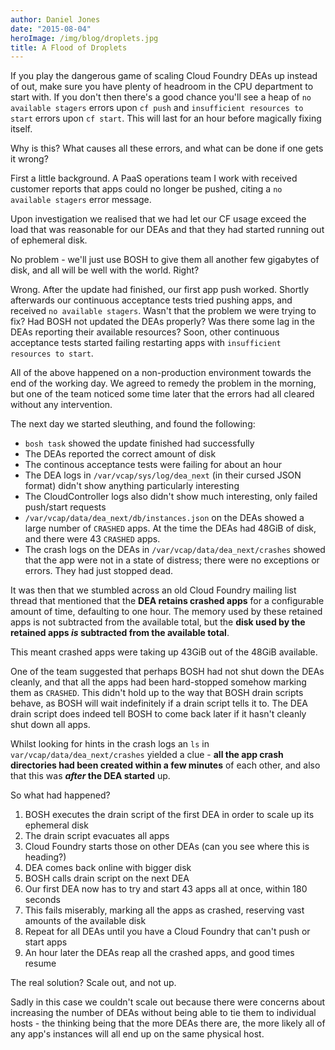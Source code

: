 ```yaml
---
author: Daniel Jones
date: "2015-08-04"
heroImage: /img/blog/droplets.jpg
title: A Flood of Droplets
---
```


If you play the dangerous game of scaling Cloud Foundry DEAs up instead of out, make sure you have plenty of headroom in the CPU department to start with. If you don't then there's a good chance you'll see a heap of `no available stagers` errors upon `cf push` and `insufficient resources to start` errors upon `cf start`. This will last for an hour before magically fixing itself.

Why is this? What causes all these errors, and what can be done if one gets it wrong?
<!--more-->
First a little background. A PaaS operations team I work with received customer reports that apps could no longer be pushed, citing a `no available stagers` error message.

Upon investigation we realised that we had let our CF usage exceed the load that was reasonable for our DEAs and that they had started running out of ephemeral disk.

No problem - we'll just use BOSH to give them all another few gigabytes of disk, and all will be well with the world. Right?

Wrong. After the update had finished, our first app push worked. Shortly afterwards our continuous acceptance tests tried pushing apps, and received `no available stagers`. Wasn't that the problem we were trying to fix? Had BOSH not updated the DEAs properly? Was there some lag in the DEAs reporting their available resources? Soon, other continuous acceptance tests started failing restarting apps with `insufficient resources to start`.

All of the above happened on a non-production environment towards the end of the working day. We agreed to remedy the problem in the morning, but one of the team noticed some time later that the errors had all cleared without any intervention.

The next day we started sleuthing, and found the following:

* `bosh task` showed the update finished had successfully
* The DEAs reported the correct amount of disk
* The continous acceptance tests were failing for about an hour
* The DEA logs in `/var/vcap/sys/log/dea_next` (in their cursed JSON format) didn't show anything particularly interesting
* The CloudController logs also didn't show much interesting, only failed push/start requests
* `/var/vcap/data/dea_next/db/instances.json` on the DEAs showed a large number of `CRASHED` apps. At the time the DEAs had 48GiB of disk, and there were 43 `CRASHED` apps.
* The crash logs on the DEAs in `/var/vcap/data/dea_next/crashes` showed that the app were not in a state of distress; there were no exceptions or errors. They had just stopped dead.

It was then that we stumbled across an old Cloud Foundry mailing list thread that mentioned that the **DEA retains crashed apps** for a configurable amount of time, defaulting to one hour. The memory used by these retained apps is not subtracted from the available total, but the **disk used by the retained apps _is_ subtracted from the available total**.

This meant crashed apps were taking up 43GiB out of the 48GiB available.

One of the team suggested that perhaps BOSH had not shut down the DEAs cleanly, and that all the apps had been hard-stopped somehow marking them as `CRASHED`. This didn't hold up to the way that BOSH drain scripts behave, as BOSH will wait indefinitely if a drain script tells it to. The DEA drain script does indeed tell BOSH to come back later if it hasn't cleanly shut down all apps.

Whilst looking for hints in the crash logs an `ls` in `var/vcap/data/dea_next/crashes` yielded a clue - **all the app crash directories had been created within a few minutes** of each other, and also that this was **_after_ the DEA started** up.

So what had happened?

1. BOSH executes the drain script of the first DEA in order to scale up its ephemeral disk
1. The drain script evacuates all apps
1. Cloud Foundry starts those on other DEAs (can you see where this is heading?)
1. DEA comes back online with bigger disk
1. BOSH calls drain script on the next DEA
1. Our first DEA now has to try and start 43 apps all at once, within 180 seconds
1. This fails miserably, marking all the apps as crashed, reserving vast amounts of the available disk
1. Repeat for all DEAs until you have a Cloud Foundry that can't push or start apps
1. An hour later the DEAs reap all the crashed apps, and good times resume

The real solution? Scale out, and not up.

Sadly in this case we couldn't scale out because there were concerns about increasing the number of DEAs without being able to tie them to individual hosts - the thinking being that the more DEAs there are, the more likely all of any app's instances will all end up on the same physical host.
